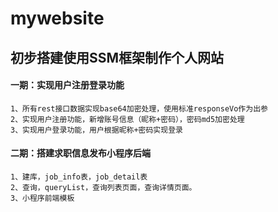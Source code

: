 # mywebsite
## 初步搭建使用SSM框架制作个人网站
#### 一期：实现用户注册登录功能 <br>
```
1、所有rest接口数据实现base64加密处理，使用标准responseVo作为出参
2、实现用户注册功能，新增账号信息（昵称+密码），密码md5加密处理
3、实现用户登录功能，用户根据昵称+密码实现登录
```
#### 二期：搭建求职信息发布小程序后端
```
1、建库，job_info表，job_detail表
2、查询，queryList，查询列表页面，查询详情页面。
3、小程序前端模板
```